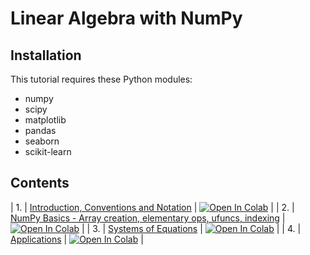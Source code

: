 # Linear Algebra with NumPy

## Installation

This tutorial requires these Python modules:
* numpy
* scipy
* matplotlib
* pandas
* seaborn
* scikit-learn

## Contents

| 1. | [Introduction, Conventions and Notation](01_intro.ipynb) | [![Open In Colab](https://colab.research.google.com/assets/colab-badge.svg)](https://colab.research.google.com/github/jaidevd/linalg-numpy/blob/master/01_intro.ipynb) |
| 2. | [NumPy Basics - Array creation, elementary ops, ufuncs, indexing](02_numpy_basics.ipynb) | [![Open In Colab](https://colab.research.google.com/assets/colab-badge.svg)](https://colab.research.google.com/github/jaidevd/linalg-numpy/blob/master/02_numpy_basics.ipynb) | 
| 3. | [Systems of Equations](03_linear_systems.ipynb) | [![Open In Colab](https://colab.research.google.com/assets/colab-badge.svg)](https://colab.research.google.com/github/jaidevd/linalg-numpy/blob/master/03_linear_systems.ipynb) |
| 4. | [Applications](04_applications.ipynb) | [![Open In Colab](https://colab.research.google.com/assets/colab-badge.svg)](https://colab.research.google.com/github/jaidevd/linalg-numpy/blob/master/04_applications.ipynb) |
